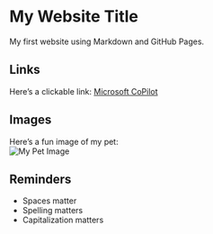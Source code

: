 # My Website Title

My first website using Markdown and GitHub Pages.

## Links
Here’s a clickable link: [Microsoft CoPilot](https://www.microsoft.com/en-us/microsoft-365/copilot)

## Images
Here’s a fun image of my pet:  
![My Pet Image](image.png)  <!-- Replace 'image.png' with your actual image file name -->

## Reminders
- Spaces matter
- Spelling matters
- Capitalization matters
